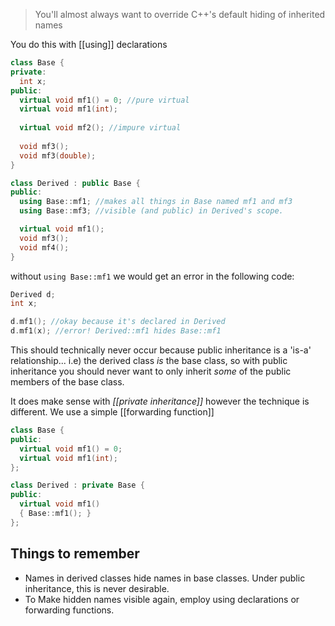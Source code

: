 > You'll almost always want to override C++'s default hiding of inherited names

You do this with [[using]] declarations

```c++
class Base {
private:
  int x;
public:
  virtual void mf1() = 0; //pure virtual 
  virtual void mf1(int);
  
  virtual void mf2(); //impure virtual
  
  void mf3();
  void mf3(double);
}

class Derived : public Base {
public:
  using Base::mf1; //makes all things in Base named mf1 and mf3
  using Base::mf3; //visible (and public) in Derived's scope.

  virtual void mf1();
  void mf3();
  void mf4();
}
```

without `using Base::mf1` we would get an error in the following code:

```c++
Derived d;
int x;

d.mf1(); //okay because it's declared in Derived
d.mf1(x); //error! Derived::mf1 hides Base::mf1
```

This should technically never occur because public inheritance is a 'is-a' relationship... i.e) the derived class *is* the base class, so with public inheritance you should never want to only inherit _some_ of the public members of the base class. 

It does make sense with *[[private inheritance]]* however the technique is different. We use a simple [[forwarding function]]

```c++
class Base {
public:
  virtual void mf1() = 0;
  virtual void mf1(int);
};

class Derived : private Base {
public:
  virtual void mf1() 
  { Base::mf1(); }
};
```
## Things to remember

- Names in derived classes hide names in base classes. Under public inheritance, this is never desirable. 
- To Make hidden names visible again, employ using declarations or forwarding functions. 